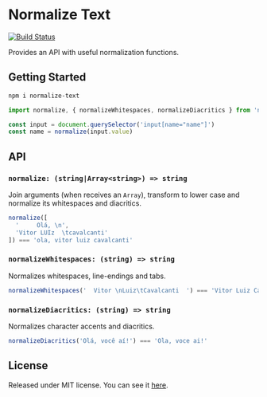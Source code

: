 # Normalize Text

[![Build Status][ci-status-badge]][ci-status]

Provides an API with useful normalization functions.

## Getting Started

```sh
npm i normalize-text
```

```js
import normalize, { normalizeWhitespaces, normalizeDiacritics } from 'normalize-text'

const input = document.querySelector('input[name="name"]')
const name = normalize(input.value)
```

## API

### `normalize: (string|Array<string>) => string`

Join arguments (when receives an `Array`), transform to lower case and normalize its whitespaces and diacritics.

```js
normalize([
  '     Olá, \n',
  'Vitor LUIz  \tcavalcanti'
]) === 'ola, vitor luiz cavalcanti'
```

### `normalizeWhitespaces: (string) => string`

Normalizes whitespaces, line-endings and tabs.

```js
normalizeWhitespaces('  Vitor \nLuiz\tCavalcanti  ') === 'Vitor Luiz Cavalcanti'
```

### `normalizeDiacritics: (string) => string`

Normalizes character accents and diacritics.

```js
normalizeDiacritics('Olá, você aí!') === 'Ola, voce ai!'
```

## License

Released under MIT license. You can see it [here][license].

<!-- Links -->
[license]: ./LICENSE
[ci-status]: https://travis-ci.org/VitorLuizC/cullender
[ci-status-badge]: https://travis-ci.org/VitorLuizC/cullender.svg?branch=master
